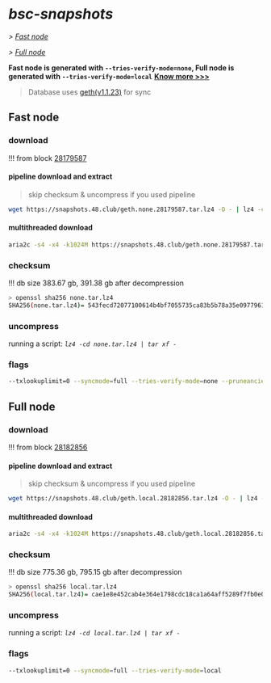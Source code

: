 # *bsc-snapshots*


*\> [Fast node](#fast-node)*

*\> [Full node](#full-node)*

**Fast node is generated with `--tries-verify-mode=none`, Full node is generated with `--tries-verify-mode=local`**
**[Know more >>>](https://github.com/bnb-chain/bsc/pull/926)**

> Database uses [geth(v1.1.23)](https://github.com/bnb-chain/bsc/releases/tag/v1.1.23) for sync


## Fast node

### download

<!-- begin_none -->

!!! from block [28179587](https://bscscan.com/block/28179587)

#### pipeline download and extract
> skip checksum & uncompress if you used pipeline
```bash
wget https://snapshots.48.club/geth.none.28179587.tar.lz4 -O - | lz4 -cd | tar xf -
```

#### multithreaded download

```bash
aria2c -s4 -x4 -k1024M https://snapshots.48.club/geth.none.28179587.tar.lz4 -o none.tar.lz4
```


### checksum

!!! db size 383.67 gb, 391.38 gb after decompression
```bash
> openssl sha256 none.tar.lz4
SHA256(none.tar.lz4)= 543fecd72077100614b4bf7055735ca83b5b78a35e09779613892a77c72074e0
```

<!-- end_none -->

### uncompress


running a script: _`lz4 -cd none.tar.lz4 | tar xf -`_


### flags


```bash
--txlookuplimit=0 --syncmode=full --tries-verify-mode=none --pruneancient=true --diffblock=5000
```


## Full node


### download

<!-- begin_local -->

!!! from block [28182856](https://bscscan.com/block/28182856)

#### pipeline download and extract
> skip checksum & uncompress if you used pipeline
```bash
wget https://snapshots.48.club/geth.local.28182856.tar.lz4 -O - | lz4 -cd | tar xf -
```

#### multithreaded download

```bash
aria2c -s4 -x4 -k1024M https://snapshots.48.club/geth.local.28182856.tar.lz4 -o local.tar.lz4
```


### checksum

!!! db size 775.36 gb, 795.15 gb after decompression
```bash
> openssl sha256 local.tar.lz4
SHA256(local.tar.lz4)= cae1e8e452cab4e364e1798cdc18ca1a64aff5289f7fb0e0f366847f5bfae7a9
```

<!-- end_local -->


### uncompress


running a script: _`lz4 -cd local.tar.lz4 | tar xf -`_


### flags


```bash
--txlookuplimit=0 --syncmode=full --tries-verify-mode=local
```
